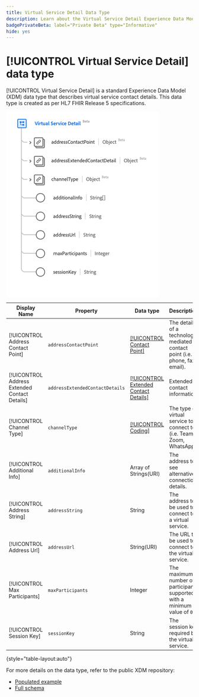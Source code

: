 ```yaml
---
title: Virtual Service Detail Data Type
description: Learn about the Virtual Service Detail Experience Data Model (XDM) data type.
badgePrivateBeta: label="Private Beta" type="Informative"
hide: yes
---
```

# [!UICONTROL Virtual Service Detail] data type

[!UICONTROL Virtual Service Detail] is a standard Experience Data Model (XDM) data type that describes virtual service contact details. This data type is created as per HL7 FHIR Release 5 specifications.

![Virtual Service Detail data type structure](../../images/data-types/healthcare/virtual-service-detail.png)

| Display Name | Property | Data type | Description |
| --- | --- | --- | --- |
| [!UICONTROL Address Contact Point] | `addressContactPoint` | [[!UICONTROL Contact Point]](../healthcare/contact-point.md) | The details of a technology mediated contact point (i.e. phone, fax, email). |
| [!UICONTROL Address Extended Contact Details] | `addressExtendedContactDetails` | [[!UICONTROL Extended Contact Details]](../healthcare/extended-contact-detail.md) | Extended contact information. |
| [!UICONTROL Channel Type] | `channelType` | [[!UICONTROL Coding]](../healthcare/coding.md) | The type of virtual service to connect to (i.e. Teams, Zoom, WhatsApp). |
| [!UICONTROL Additional Info] | `additionalInfo` | Array of Strings(URI) | The address to see alternative connection details. |
| [!UICONTROL Address String] | `addressString` | String | The address to be used to connect to a virtual service. |
| [!UICONTROL Address Url] | `addressUrl` | String(URI) | The URL to be used to connect to the virtual service. |
| [!UICONTROL Max Participants] | `maxParticipants` | Integer | The maximum number of participants supported, with a minimum value of `0`. |
| [!UICONTROL Session Key] | `sessionKey` | String | The session key required by the virtual service. |

{style="table-layout:auto"}

For more details on the data type, refer to the public XDM repository:

* [Populated example](https://github.com/adobe/xdm/blob/master/extensions/industry/healthcare/fhir/datatypes/simplequantity.example.1.json)
* [Full schema](https://github.com/adobe/xdm/blob/master/extensions/industry/healthcare/fhir/datatypes/simplequantity.schema.json)
